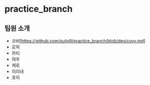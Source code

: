 # practice_branch

## 팀원 소개
- 코비[https://github.com/sujin9/practice_branch/blob/dev/covy.md] 
- 로피
- 하티
- 여우
- 케로
- 이리내
- 호이
